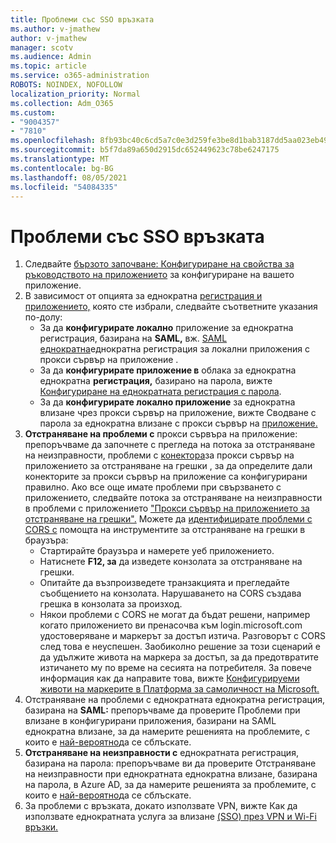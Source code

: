 ```yaml
---
title: Проблеми със SSO връзката
ms.author: v-jmathew
author: v-jmathew
manager: scotv
ms.audience: Admin
ms.topic: article
ms.service: o365-administration
ROBOTS: NOINDEX, NOFOLLOW
localization_priority: Normal
ms.collection: Adm_O365
ms.custom:
- "9004357"
- "7810"
ms.openlocfilehash: 8fb93bc40c6cd5a7c0e3d259fe3be8d1bab3187dd5aa023eb49977555fd930de
ms.sourcegitcommit: b5f7da89a650d2915dc652449623c78be6247175
ms.translationtype: MT
ms.contentlocale: bg-BG
ms.lasthandoff: 08/05/2021
ms.locfileid: "54084335"
---
```

# <a name="sso-connection-issues"></a>Проблеми със SSO връзката

1. Следвайте [бързото започване: Конфигуриране на свойства за ръководството на приложението](https://docs.microsoft.com/azure/active-directory/manage-apps/add-application-portal-configure) за конфигуриране на вашето приложение.
2. В зависимост от опцията за еднократна [регистрация и приложението,](https://docs.microsoft.com/azure/active-directory/manage-apps/sso-options) която сте избрали, следвайте съответните указания по-долу:
    - За да **конфигурирате локално** приложение за еднократна регистрация, базирана на **SAML,** вж. [SAML еднократна](https://docs.microsoft.com/azure/active-directory/manage-apps/application-proxy-configure-single-sign-on-on-premises-apps)еднократна регистрация за локални приложения с прокси сървър на приложение .
    - За да **конфигурирате приложение в** облака за еднократна еднократна **регистрация,** базирано на парола, вижте  [Конфигуриране на еднократната регистрация с парола](https://docs.microsoft.com/azure/active-directory/manage-apps/configure-password-single-sign-on-non-gallery-applications).
    - За да **конфигурирате локално приложение** за еднократна влизане чрез прокси сървър на приложение, вижте Сводване с парола за еднократна влизане с прокси сървър на [приложение.](https://docs.microsoft.com/azure/active-directory/manage-apps/application-proxy-configure-single-sign-on-password-vaulting) 
3. **Отстраняване на проблеми с** прокси сървъра на приложение: препоръчваме да започнете с прегледа на потока за отстраняване на неизправности, проблеми с [конектора](https://docs.microsoft.com/azure/active-directory/manage-apps/application-proxy-debug-connectors)за прокси сървър на приложението за отстраняване на грешки , за да определите дали конекторите за прокси сървър на приложение са конфигурирани правилно. Ако все още имате проблеми при свързването с приложението, следвайте потока за отстраняване на неизправности в проблеми с приложението ["Прокси сървър на приложението за отстраняване на грешки".](https://docs.microsoft.com/azure/active-directory/manage-apps/application-proxy-debug-apps) Можете да [идентифицирате проблеми с CORS с](https://docs.microsoft.com/azure/active-directory/manage-apps/application-proxy-understand-cors-issues#understand-and-identify-cors-issues) помощта на инструментите за отстраняване на грешки в браузъра:
    - Стартирайте браузъра и намерете уеб приложението.
    - Натиснете **F12, за** да изведете конзолата за отстраняване на грешки.
    - Опитайте да възпроизведете транзакцията и прегледайте съобщението на конзолата. Нарушаването на CORS създава грешка в конзолата за произход.
    - Някои проблеми с CORS не могат да бъдат решени, например когато приложението ви пренасочва към login.microsoft.com удостоверяване и маркерът за достъп изтича. Разговорът с CORS след това е неуспешен. Заобиколно решение за този сценарий е да удължите живота на маркера за достъп, за да предотвратите изтичането му по време на сесията на потребителя. За повече информация как да направите това, вижте [Конфигурируеми животи на маркерите в Платформа за самоличност на Microsoft.](https://docs.microsoft.com/azure/active-directory/develop/active-directory-configurable-token-lifetimes)
4. Отстраняване на проблеми с еднократната еднократна регистрация, базирана на **SAML:** препоръчваме да проверите Проблеми при влизане в конфигурирани приложения, базирани на SAML еднократна влизане, за да намерите решенията на проблемите, с които е [най-вероятно](https://docs.microsoft.com/azure/active-directory/manage-apps/application-sign-in-problem-federated-sso-gallery)да се сблъскате.
5. **Отстраняване на неизправности с** еднократната регистрация, базирана на парола: препоръчваме ви да проверите Отстраняване на неизправности при еднократната еднократна влизане, базирана на парола, в Azure AD, за да намерите решенията за проблемите, с които е [най-вероятно](https://docs.microsoft.com/azure/active-directory/manage-apps/troubleshoot-password-based-sso)да се сблъскате.
6. За проблеми с връзката, докато използвате VPN, вижте Как да използвате еднократната услуга за влизане [(SSO) през VPN и Wi-Fi връзки.](https://docs.microsoft.com/windows/security/identity-protection/vpn/how-to-use-single-sign-on-sso-over-vpn-and-wi-fi-connections)
